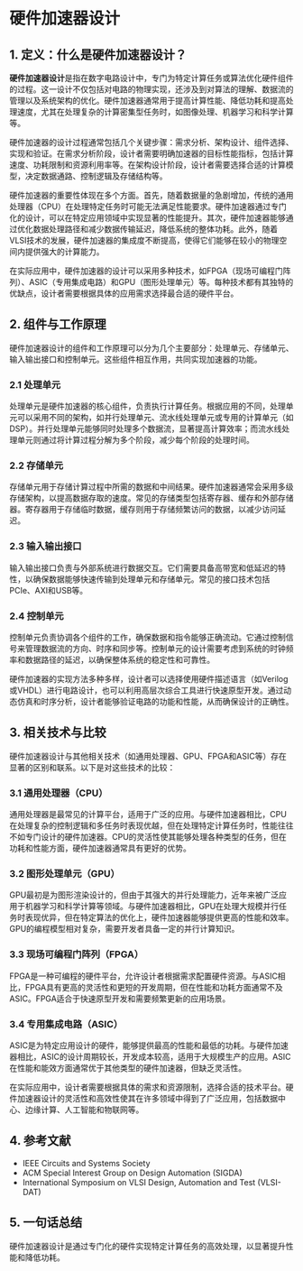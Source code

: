 # 硬件加速器设计

## 1. 定义：什么是**硬件加速器设计**？
**硬件加速器设计**是指在数字电路设计中，专门为特定计算任务或算法优化硬件组件的过程。这一设计不仅包括对电路的物理实现，还涉及到对算法的理解、数据流的管理以及系统架构的优化。硬件加速器通常用于提高计算性能、降低功耗和提高处理速度，尤其在处理复杂的计算密集型任务时，如图像处理、机器学习和科学计算等。

硬件加速器的设计过程通常包括几个关键步骤：需求分析、架构设计、组件选择、实现和验证。在需求分析阶段，设计者需要明确加速器的目标性能指标，包括计算速度、功耗限制和资源利用率等。在架构设计阶段，设计者需要选择合适的计算模型，决定数据通路、控制逻辑及存储结构等。

硬件加速器的重要性体现在多个方面。首先，随着数据量的急剧增加，传统的通用处理器（CPU）在处理特定任务时可能无法满足性能要求。硬件加速器通过专门化的设计，可以在特定应用领域中实现显著的性能提升。其次，硬件加速器能够通过优化数据处理路径和减少数据传输延迟，降低系统的整体功耗。此外，随着VLSI技术的发展，硬件加速器的集成度不断提高，使得它们能够在较小的物理空间内提供强大的计算能力。

在实际应用中，硬件加速器的设计可以采用多种技术，如FPGA（现场可编程门阵列）、ASIC（专用集成电路）和GPU（图形处理单元）等。每种技术都有其独特的优缺点，设计者需要根据具体的应用需求选择最合适的硬件平台。

## 2. 组件与工作原理
硬件加速器设计的组件和工作原理可以分为几个主要部分：处理单元、存储单元、输入输出接口和控制单元。这些组件相互作用，共同实现加速器的功能。

### 2.1 处理单元
处理单元是硬件加速器的核心组件，负责执行计算任务。根据应用的不同，处理单元可以采用不同的架构，如并行处理单元、流水线处理单元或专用的计算单元（如DSP）。并行处理单元能够同时处理多个数据流，显著提高计算效率；而流水线处理单元则通过将计算过程分解为多个阶段，减少每个阶段的处理时间。

### 2.2 存储单元
存储单元用于存储计算过程中所需的数据和中间结果。硬件加速器通常会采用多级存储架构，以提高数据存取的速度。常见的存储类型包括寄存器、缓存和外部存储器。寄存器用于存储临时数据，缓存则用于存储频繁访问的数据，以减少访问延迟。

### 2.3 输入输出接口
输入输出接口负责与外部系统进行数据交互。它们需要具备高带宽和低延迟的特性，以确保数据能够快速传输到处理单元和存储单元。常见的接口技术包括PCIe、AXI和USB等。

### 2.4 控制单元
控制单元负责协调各个组件的工作，确保数据和指令能够正确流动。它通过控制信号来管理数据流的方向、时序和同步等。控制单元的设计需要考虑到系统的时钟频率和数据路径的延迟，以确保整体系统的稳定性和可靠性。

硬件加速器的实现方法多种多样，设计者可以选择使用硬件描述语言（如Verilog或VHDL）进行电路设计，也可以利用高层次综合工具进行快速原型开发。通过动态仿真和时序分析，设计者能够验证电路的功能和性能，从而确保设计的正确性。

## 3. 相关技术与比较
硬件加速器设计与其他相关技术（如通用处理器、GPU、FPGA和ASIC等）存在显著的区别和联系。以下是对这些技术的比较：

### 3.1 通用处理器（CPU）
通用处理器是最常见的计算平台，适用于广泛的应用。与硬件加速器相比，CPU在处理复杂的控制逻辑和多任务时表现优越，但在处理特定计算任务时，性能往往不如专门设计的硬件加速器。CPU的灵活性使其能够处理各种类型的任务，但在功耗和性能方面，硬件加速器通常具有更好的优势。

### 3.2 图形处理单元（GPU）
GPU最初是为图形渲染设计的，但由于其强大的并行处理能力，近年来被广泛应用于机器学习和科学计算等领域。与硬件加速器相比，GPU在处理大规模并行任务时表现优异，但在特定算法的优化上，硬件加速器能够提供更高的性能和效率。GPU的编程模型相对复杂，需要开发者具备一定的并行计算知识。

### 3.3 现场可编程门阵列（FPGA）
FPGA是一种可编程的硬件平台，允许设计者根据需求配置硬件资源。与ASIC相比，FPGA具有更高的灵活性和更短的开发周期，但在性能和功耗方面通常不及ASIC。FPGA适合于快速原型开发和需要频繁更新的应用场景。

### 3.4 专用集成电路（ASIC）
ASIC是为特定应用设计的硬件，能够提供最高的性能和最低的功耗。与硬件加速器相比，ASIC的设计周期较长，开发成本较高，适用于大规模生产的应用。ASIC在性能和能效方面通常优于其他类型的硬件加速器，但缺乏灵活性。

在实际应用中，设计者需要根据具体的需求和资源限制，选择合适的技术平台。硬件加速器设计的灵活性和高效性使其在许多领域中得到了广泛应用，包括数据中心、边缘计算、人工智能和物联网等。

## 4. 参考文献
- IEEE Circuits and Systems Society
- ACM Special Interest Group on Design Automation (SIGDA)
- International Symposium on VLSI Design, Automation and Test (VLSI-DAT)

## 5. 一句话总结
硬件加速器设计是通过专门化的硬件实现特定计算任务的高效处理，以显著提升性能和降低功耗。